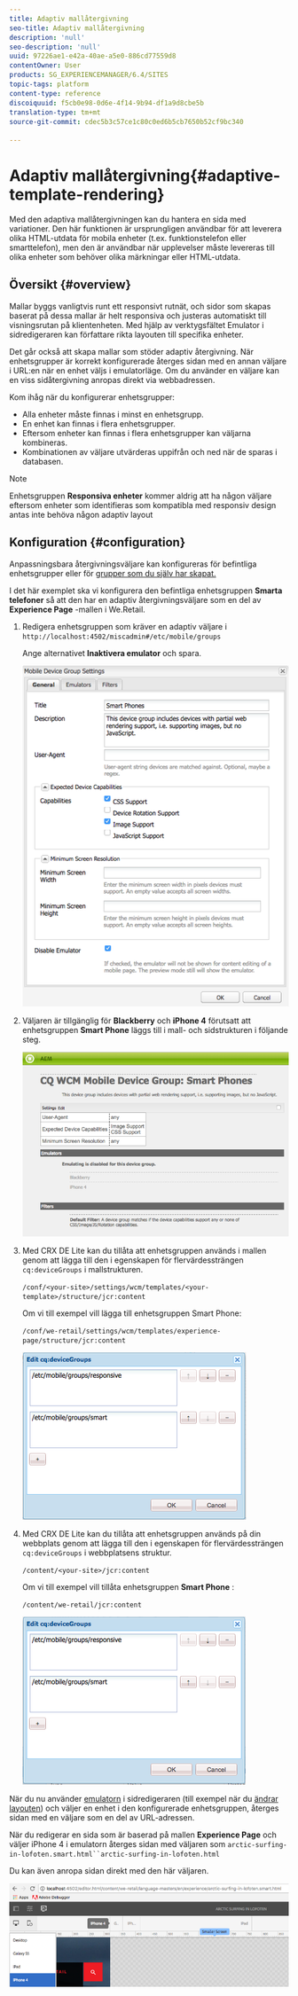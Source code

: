 ```yaml
---
title: Adaptiv mallåtergivning
seo-title: Adaptiv mallåtergivning
description: 'null'
seo-description: 'null'
uuid: 97226ae1-e42a-40ae-a5e0-886cd77559d8
contentOwner: User
products: SG_EXPERIENCEMANAGER/6.4/SITES
topic-tags: platform
content-type: reference
discoiquuid: f5cb0e98-0d6e-4f14-9b94-df1a9d8cbe5b
translation-type: tm+mt
source-git-commit: cdec5b3c57ce1c80c0ed6b5cb7650b52cf9bc340

---
```



# Adaptiv mallåtergivning{#adaptive-template-rendering}

Med den adaptiva mallåtergivningen kan du hantera en sida med variationer. Den här funktionen är ursprungligen användbar för att leverera olika HTML-utdata för mobila enheter (t.ex. funktionstelefon eller smarttelefon), men den är användbar när upplevelser måste levereras till olika enheter som behöver olika märkningar eller HTML-utdata.

## Översikt {#overview}

Mallar byggs vanligtvis runt ett responsivt rutnät, och sidor som skapas baserat på dessa mallar är helt responsiva och justeras automatiskt till visningsrutan på klientenheten. Med hjälp av verktygsfältet Emulator i sidredigeraren kan författare rikta layouten till specifika enheter.

Det går också att skapa mallar som stöder adaptiv återgivning. När enhetsgrupper är korrekt konfigurerade återges sidan med en annan väljare i URL:en när en enhet väljs i emulatorläge. Om du använder en väljare kan en viss sidåtergivning anropas direkt via webbadressen.

Kom ihåg när du konfigurerar enhetsgrupper:

* Alla enheter måste finnas i minst en enhetsgrupp.
* En enhet kan finnas i flera enhetsgrupper.
* Eftersom enheter kan finnas i flera enhetsgrupper kan väljarna kombineras.
* Kombinationen av väljare utvärderas uppifrån och ned när de sparas i databasen.

>[!NOTE]
>
>Enhetsgruppen **Responsiva enheter** kommer aldrig att ha någon väljare eftersom enheter som identifieras som kompatibla med responsiv design antas inte behöva någon adaptiv layout

## Konfiguration {#configuration}

Anpassningsbara återgivningsväljare kan konfigureras för befintliga enhetsgrupper eller för [grupper som du själv har skapat.](/help/sites-developing/mobile.md#device-groups)

I det här exemplet ska vi konfigurera den befintliga enhetsgruppen **Smarta telefoner** så att den har en adaptiv återgivningsväljare som en del av **Experience Page** -mallen i We.Retail.

1. Redigera enhetsgruppen som kräver en adaptiv väljare i `http://localhost:4502/miscadmin#/etc/mobile/groups`

   Ange alternativet **Inaktivera emulator** och spara.

   ![chlimage_1-157](assets/chlimage_1-157.png)

1. Väljaren är tillgänglig för **Blackberry** och **iPhone 4** förutsatt att enhetsgruppen **Smart Phone** läggs till i mall- och sidstrukturen i följande steg.

   ![chlimage_1-158](assets/chlimage_1-158.png)

1. Med CRX DE Lite kan du tillåta att enhetsgruppen används i mallen genom att lägga till den i egenskapen för flervärdessträngen `cq:deviceGroups` i mallstrukturen.

   `/conf/<your-site>/settings/wcm/templates/<your-template>/structure/jcr:content`

   Om vi till exempel vill lägga till enhetsgruppen Smart Phone:

   `/conf/we-retail/settings/wcm/templates/experience-page/structure/jcr:content`

   ![chlimage_1-159](assets/chlimage_1-159.png)

1. Med CRX DE Lite kan du tillåta att enhetsgruppen används på din webbplats genom att lägga till den i egenskapen för flervärdessträngen `cq:deviceGroups` i webbplatsens struktur.

   `/content/<your-site>/jcr:content`

   Om vi till exempel vill tillåta enhetsgruppen **Smart Phone** :

   `/content/we-retail/jcr:content`

   ![chlimage_1-160](assets/chlimage_1-160.png)

När du nu använder [emulatorn](/help/sites-authoring/responsive-layout.md#layout-definitions-device-emulation-and-breakpoints) i sidredigeraren (till exempel när du [ändrar layouten](/help/sites-authoring/responsive-layout.md)) och väljer en enhet i den konfigurerade enhetsgruppen, återges sidan med en väljare som en del av URL-adressen.

När du redigerar en sida som är baserad på mallen **Experience Page** och väljer iPhone 4 i emulatorn återges sidan med väljaren som `arctic-surfing-in-lofoten.smart.html``arctic-surfing-in-lofoten.html`

Du kan även anropa sidan direkt med den här väljaren.

![chlimage_1-161](assets/chlimage_1-161.png)

